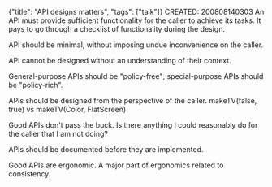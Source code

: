 {"title": "API designs matters", "tags": ["talk"]}
CREATED: 200808140303
An API must provide sufficient functionality for the caller to achieve its
tasks. It pays to go through a checklist of functionality during the design.

API should be minimal, without imposing undue inconvenience on the caller.

API cannot be designed without an understanding of their context.

General-purpose APIs should be "policy-free"; special-purpose APIs should be
"policy-rich".

APIs should be designed from the perspective of the caller. makeTV(false,
true) vs makeTV(Color, FlatScreen)

Good APIs don't pass the buck. Is there anything I could reasonably do for the
caller that I am not doing?

APIs should be documented before they are implemented.

Good APIs are ergonomic. A major part of ergonomics related to consistency.
